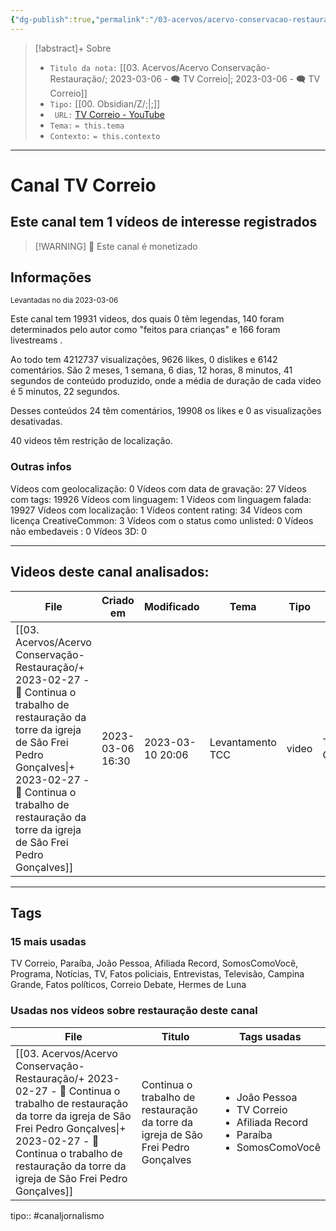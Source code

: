 ```yaml
---
{"dg-publish":true,"permalink":"/03-acervos/acervo-conservacao-restauracao/2023-03-06-tv-correio/","tags":["🧠️/📥️/🗨️/🟩️"],"created":"2023-03-06T15:50:33.218-03:00","updated":"2023-03-13T16:55:09.060-03:00"}
---
```


>[!abstract]+ Sobre
>- `Titulo da nota:`  [[03. Acervos/Acervo Conservação-Restauração/; 2023-03-06 - 🗨️ TV Correio\|; 2023-03-06 - 🗨️ TV Correio]]
>- `Tipo:`  [[00. Obsidian/Z/;\|;]]
>- ` URL:`  [TV Correio - YouTube](http://www.youtube.com/@TVCorreioOficial)
>- `Tema:`  `= this.tema`
>- ` Contexto: ` `= this.contexto`
***

# Canal TV Correio
## Este canal tem 1 vídeos de interesse registrados
>[!WARNING] 💸 Este canal é monetizado

## Informações
<small> Levantadas no dia 2023-03-06 </small>


Este canal tem 19931 videos, dos quais 0 têm legendas, 140 foram determinados pelo autor como "feitos para crianças" e 166 foram livestreams .

Ao todo tem 4212737 visualizações, 9626 likes, 0 dislikes e 6142 comentários.
São 2 meses, 1 semana, 6 dias, 12 horas, 8 minutos, 41 segundos de conteúdo produzido, onde a média de duração de cada video é 5 minutos, 22 segundos.

Desses conteúdos 24 têm comentários, 19908 os likes e 0 as visualizações desativadas.

40 videos têm restrição de localização.

### Outras infos

Vídeos com geolocalização: 0
Vídeos com data de gravação: 27
Vídeos com tags: 19926
Vídeos com linguagem: 1
Vídeos com linguagem falada: 19927
Vídeos com localização: 1
Vídeos content rating: 34
Vídeos com licença CreativeCommon: 3
Vídeos com o status como unlisted: 0
Vídeos não embedaveis : 0
Vídeos 3D: 0

***
## Videos deste canal analisados:
| File                                                                                                                                                                                                                                                               | Criado em        | Modificado       | Tema             | Tipo  | Canal      |
| ------------------------------------------------------------------------------------------------------------------------------------------------------------------------------------------------------------------------------------------------------------------ | ---------------- | ---------------- | ---------------- | ----- | ---------- |
| [[03. Acervos/Acervo Conservação-Restauração/+ 2023-02-27   -  🎥️ Continua o trabalho de restauração da torre da igreja de São Frei Pedro Gonçalves\|+ 2023-02-27   -  🎥️ Continua o trabalho de restauração da torre da igreja de São Frei Pedro Gonçalves]] | 2023-03-06 16:30 | 2023-03-10 20:06 | Levantamento TCC | video | TV Correio |

***

## Tags
### 15 mais usadas

TV Correio, Paraíba, João Pessoa, Afiliada Record, SomosComoVocê, Programa, Notícias, TV, Fatos policiais, Entrevistas, Televisão, Campina Grande, Fatos políticos, Correio Debate, Hermes de Luna

### Usadas nos vídeos sobre restauração deste canal
| File                                                                                                                                                                                                                                                               | Titulo                                                                            | Tags usadas                                                                                                    |
| ------------------------------------------------------------------------------------------------------------------------------------------------------------------------------------------------------------------------------------------------------------------ | --------------------------------------------------------------------------------- | -------------------------------------------------------------------------------------------------------------- |
| [[03. Acervos/Acervo Conservação-Restauração/+ 2023-02-27   -  🎥️ Continua o trabalho de restauração da torre da igreja de São Frei Pedro Gonçalves\|+ 2023-02-27   -  🎥️ Continua o trabalho de restauração da torre da igreja de São Frei Pedro Gonçalves]] | Continua o trabalho de restauração da torre da igreja de São Frei Pedro Gonçalves | <ul><li>João Pessoa</li><li>TV Correio</li><li>Afiliada Record</li><li>Paraíba</li><li>SomosComoVocê</li></ul> |



tipo:: #canaljornalismo